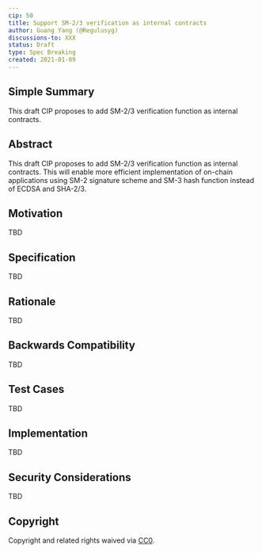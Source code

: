 ```yaml
---
cip: 50
title: Support SM-2/3 verification as internal contracts
author: Guang Yang (@Regulusyg)
discussions-to: XXX
status: Draft
type: Spec Breaking
created: 2021-01-09
---
```


<!--You can leave these HTML comments in your merged CIP and delete the visible duplicate text guides, they will not appear and may be helpful to refer to if you edit it again. This is the suggested template for new CIPs. Note that a CIP number will be assigned by an editor. When opening a pull request to submit your CIP, please use an abbreviated title in the filename, `CIP-draft_title_abbrev.md`. The title should be 44 characters or less.-->

## Simple Summary

This draft CIP proposes to add SM-2/3 verification function as internal contracts.

## Abstract

This draft CIP proposes to add SM-2/3 verification function as internal contracts. This will enable more efficient implementation of on-chain applications using SM-2 signature scheme and SM-3 hash function instead of ECDSA and SHA-2/3. 

## Motivation

TBD

## Specification

TBD

## Rationale

TBD

## Backwards Compatibility

TBD

## Test Cases

TBD

## Implementation

TBD

## Security Considerations
TBD

## Copyright
Copyright and related rights waived via [CC0](https://creativecommons.org/publicdomain/zero/1.0/).
